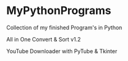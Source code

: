 # MyPythonPrograms
Collection of my finished Program's in Python

All in One Convert & Sort v1.2

YouTube Downloader with PyTube & Tkinter
